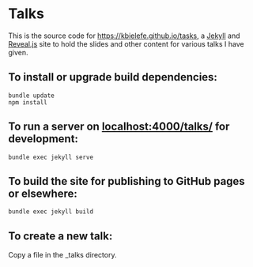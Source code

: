 # Talks

This is the source code for https://kbielefe.github.io/tasks, a [Jekyll](https://jekyllrb.com) and [Reveal.js](https://revealjs.com) site to hold the
slides and other content for various talks I have given.

## To install or upgrade build dependencies:

```
bundle update
npm install
```

## To run a server on [localhost:4000/talks/](http://localhost:4000/talks/) for development:

```
bundle exec jekyll serve
```

## To build the site for publishing to GitHub pages or elsewhere:

```
bundle exec jekyll build
```

## To create a new talk:

Copy a file in the _talks directory.
